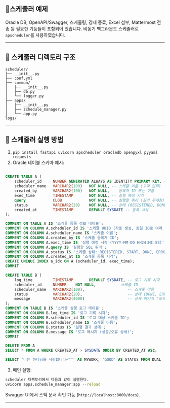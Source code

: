 ## 🔧스케줄러 예제

Oracle DB, OpenAPI/Swagger, 스케줄링, 강제 종료, Excel 첨부, Mattermost 전송 등 필요한 기능들이 포함되어 있습니다. 비동기 백그라운드 스케줄러로 `apscheduler`를 사용하였습니다.

---

## 📁 스케줄러 디렉토리 구조

```
scheduler/
├── __init__.py
├── conf.yml
├── common/
│   ├── __init__.py
│   ├── db.py
│   └── logger.py
├── apps/
│   ├── __init__.py
│   ├── schedule_manager.py
│   └── app.py
logs/
```

---
## 🔧 스케줄러 실행 방법

1. `pip install fastapi uvicorn apscheduler oracledb openpyxl pyyaml requests`
2. Oracle 테이블 스키마 예시:

```sql

CREATE TABLE A (
    scheduler_id     NUMBER GENERATED ALWAYS AS IDENTITY PRIMARY KEY, -- 스케줄 식별자(자동 생성)
    scheduler_name   VARCHAR2(100)   NOT NULL, -- 스케줄 이름 (고객 입력)
    created_by       VARCHAR2(100)   NOT NULL, -- 등록자 ID 또는 이름
    exec_time        TIMESTAMP       NOT NULL, -- 실행 예정 시각
    query            CLOB            NOT NULL, -- 실행할 쿼리 (길이 무제한)
    status           VARCHAR2(20)    NOT NULL, -- 상태 (REGISTERED, DONE, ERROR, KILLED 등)
    created_at       TIMESTAMP       DEFAULT SYSDATE -- 등록 시각
);

COMMENT ON TABLE A IS '스케줄 등록 정보 테이블';
COMMENT ON COLUMN A.scheduler_id IS '스케줄 UUID (자동 생성, 동일 ID로 여러 시간 가능)';
COMMENT ON COLUMN A.scheduler_name IS '스케줄 이름';
COMMENT ON COLUMN A.created_by IS '스케줄 등록자 ID';
COMMENT ON COLUMN A.exec_time IS '실행 예정 시각 (YYYY-MM-DD HH24:MI:SS)';
COMMENT ON COLUMN A.query IS '실행할 SQL 쿼리';
COMMENT ON COLUMN A.status IS '스케줄 상태: REGISTERED, START, DONE, ERROR, KILLED 등';
COMMENT ON COLUMN A.created_at IS '스케줄 등록 시각';
CREATE UNIQUE INDEX a_idx ON A (scheduler_id, exec_time);
COMMIT

CREATE TABLE B (
    log_time         TIMESTAMP       DEFAULT SYSDATE, -- 로그 기록 시각
    scheduler_id     NUMBER    NOT NULL,        -- 스케줄 ID
    scheduler_name   VARCHAR2(100),                   -- 스케줄 이름
    status           VARCHAR2(20),                    -- 상태 (DONE, ERROR, KILLED 등)
    message          VARCHAR2(4000)                   -- 상세 메시지 (오류 메시지, 성공 메시지 등)
);
COMMENT ON TABLE B IS '스케줄 실행 로그 테이블';
COMMENT ON COLUMN B.log_time IS '로그 기록 시각';
COMMENT ON COLUMN B.scheduler_id IS '로그 대상 스케줄 ID';
COMMENT ON COLUMN B.scheduler_name IS '스케줄 이름';
COMMENT ON COLUMN B.status IS '실행 결과 상태';
COMMENT ON COLUMN B.message IS '로그 메시지 (성공/오류 상세)';
COMMIT

DELETE FROM A
SELECT * FROM A WHERE CREATED_AT > SYSDATE ORDER BY CREATED_AT ASC;

SELECT '나는 하나님을 사랑합니다~^^' AS MYWORK, 'GOOD' AS STATUS FROM DUAL

```

3. 메인 실행:

```bash
scheduler 디렉토리에서 다음과 같이 실행한다.
uvicorn apps.schedule_manager:app --reload
```

Swagger UI에서 스펙 문서 확인 가능 (`http://localhost:8000/docs`).

---
